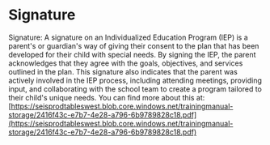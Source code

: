 # Signature
Signature: A signature on an Individualized Education Program (IEP) is a parent's or guardian's way of giving their consent to the plan that has been developed for their child with special needs. By signing the IEP, the parent acknowledges that they agree with the goals, objectives, and services outlined in the plan. This signature also indicates that the parent was actively involved in the IEP process, including attending meetings, providing input, and collaborating with the school team to create a program tailored to their child's unique needs.
You can find more about this at: [https://seisprodtableswest.blob.core.windows.net/trainingmanual-storage/2416f43c-e7b7-4e28-a796-6b9789828c18.pdf](https://seisprodtableswest.blob.core.windows.net/trainingmanual-storage/2416f43c-e7b7-4e28-a796-6b9789828c18.pdf)